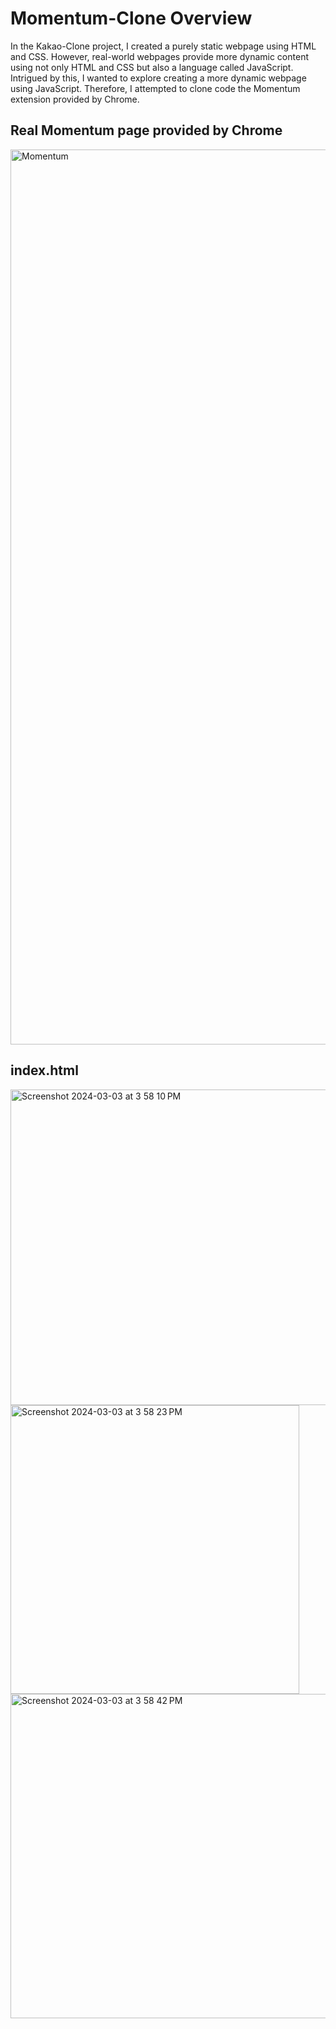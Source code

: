 # Momentum-Clone Overview

In the Kakao-Clone project, I created a purely static webpage using HTML and CSS. However, real-world webpages provide more dynamic content using not only HTML and CSS but also a language called JavaScript. Intrigued by this, I wanted to explore creating a more dynamic webpage using JavaScript. Therefore, I attempted to clone code the Momentum extension provided by Chrome.

## Real Momentum page provided by Chrome

<img width="1432" alt="Momentum" src="https://github.com/JeongHwaSik/Momentum-Clone/assets/99574746/762a214c-9bbd-4683-9302-c0ef2ac80b89">

## index.html

<img width="505" alt="Screenshot 2024-03-03 at 3 58 10 PM" src="https://github.com/JeongHwaSik/Momentum-Clone/assets/99574746/b8cdb958-a189-4a36-aa54-aeeed7c18a26">
<br/>
<img width="462" alt="Screenshot 2024-03-03 at 3 58 23 PM" src="https://github.com/JeongHwaSik/Momentum-Clone/assets/99574746/b3c652a2-648c-4faa-a9f8-717bc679a8bb">
<br/>
<img width="519" alt="Screenshot 2024-03-03 at 3 58 42 PM" src="https://github.com/JeongHwaSik/Momentum-Clone/assets/99574746/10d748ac-0516-4865-83db-93a35179650f">
